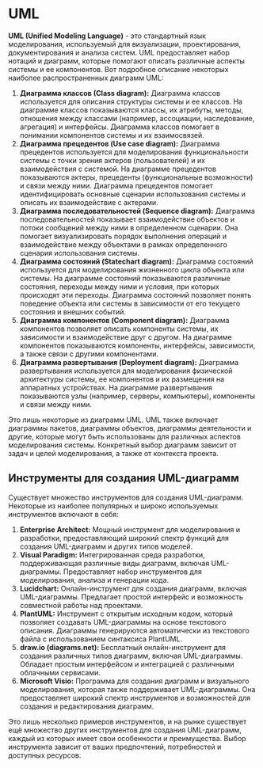 # UML

**UML (Unified Modeling Language)** - это стандартный язык моделирования, используемый для визуализации, проектирования, документирования и анализа систем. UML предоставляет набор нотаций и диаграмм, которые помогают описать различные аспекты системы и ее компонентов. Вот подробное описание некоторых наиболее распространенных диаграмм UML:

1. **Диаграмма классов (Сlass diagram):** Диаграмма классов используется для описания структуры системы и ее классов. На диаграмме классов показываются классы, их атрибуты, методы, отношения между классами (например, ассоциации, наследование, агрегация) и интерфейсы. Диаграмма классов помогает в понимании компонентов системы и их взаимосвязей.
2. **Диаграмма прецедентов (Use case diagram):** Диаграмма прецедентов используется для моделирования функциональности системы с точки зрения актеров (пользователей) и их взаимодействия с системой. На диаграмме прецедентов показываются актеры, прецеденты (функциональные возможности) и связи между ними. Диаграмма прецедентов помогает идентифицировать основные сценарии использования системы и описать их взаимодействие с актерами.
3. **Диаграмма последовательностей (Sequence diagram):** Диаграмма последовательностей показывает взаимодействие объектов и потоки сообщений между ними в определенном сценарии. Она помогает визуализировать порядок выполнения операций и взаимодействие между объектами в рамках определенного сценария использования системы.
4. **Диаграмма состояний (Statechart diagram):** Диаграмма состояний используется для моделирования жизненного цикла объекта или системы. На диаграмме состояний показываются различные состояния, переходы между ними и условия, при которых происходят эти переходы. Диаграмма состояний позволяет понять поведение объекта или системы в зависимости от его текущего состояния и внешних событий.
5. **Диаграмма компонентов (Component diagram):** Диаграмма компонентов позволяет описать компоненты системы, их зависимости и взаимодействие друг с другом. На диаграмме компонентов показываются компоненты, интерфейсы, зависимости, а также связи с другими компонентами.
6. **Диаграмма развертывания (Deployment diagram):** Диаграмма развертывания используется для моделирования физической архитектуры системы, ее компонентов и их размещения на аппаратных устройствах. На диаграмме развертывания показываются узлы (например, серверы, компьютеры), компоненты и связи между ними.

Это лишь некоторые из диаграмм UML. UML также включает диаграммы пакетов, диаграммы объектов, диаграммы деятельности и другие, которые могут быть использованы для различных аспектов моделирования системы. Конкретный выбор диаграмм зависит от задач и целей моделирования, а также от контекста проекта.

## Инструменты для создания UML-диаграмм

Существует множество инструментов для создания UML-диаграмм. Некоторые из наиболее популярных и широко используемых инструментов включают в себя:

1. **Enterprise Architect:** Мощный инструмент для моделирования и разработки, предоставляющий широкий спектр функций для создания UML-диаграмм и других типов моделей.
2. **Visual Paradigm:** Интегрированная среда разработки, поддерживающая различные виды диаграмм, включая UML-диаграммы. Предоставляет набор инструментов для моделирования, анализа и генерации кода.
3. **Lucidchart:** Онлайн-инструмент для создания диаграмм, включая UML-диаграммы. Предлагает простой интерфейс и возможность совместной работы над проектами.
4. **PlantUML:** Инструмент с открытым исходным кодом, который позволяет создавать UML-диаграммы на основе текстового описания. Диаграммы генерируются автоматически из текстового файла с использованием синтаксиса PlantUML.
5. **draw.io (diagrams.net):** Бесплатный онлайн-инструмент для создания различных типов диаграмм, включая UML-диаграммы. Обладает простым интерфейсом и интеграцией с различными облачными сервисами.
6. **Microsoft Visio:** Программа для создания диаграмм и визуального моделирования, которая также поддерживает UML-диаграммы. Она предоставляет широкий спектр инструментов и возможностей для создания и редактирования диаграмм.

Это лишь несколько примеров инструментов, и на рынке существует ещё множество других инструментов для создания UML-диаграмм, каждый из которых имеет свои особенности и преимущества. Выбор инструмента зависит от ваших предпочтений, потребностей и доступных ресурсов.
